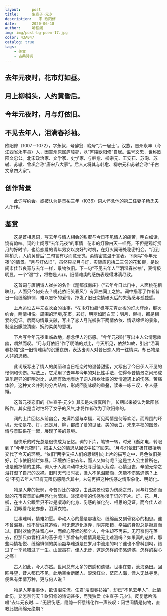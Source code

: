 ```yaml
---
layout:     post
title:      生查子·元夕
description:   宋 欧阳修
date:       2020-06-18
author:     听松阁
img: img/post-bg-poem-17.jpg
color: 43A047
catalog: true
tags:
    - 美文
    - 古典诗词
---
```



## 去年元夜时，花市灯如昼。
## 月上柳梢头，人约黄昏后。
## 今年元夜时，月与灯依旧。
## 不见去年人，泪满春衫袖。


欧阳修（1007－1072），字永叔，号醉翁，晚号“六一居士”。汉族，吉州永丰（今江西省永丰县）人，因吉州原属庐陵郡，以“庐陵欧阳修”自居。谥号文忠，世称欧阳文忠公。北宋政治家、文学家、史学家，与韩愈、柳宗元、王安石、苏洵、苏轼、苏辙、曾巩合称“唐宋八大家”。后人又将其与韩愈、柳宗元和苏轼合称“千古文章四大家”。



## 创作背景

　　此词写约会。或被认为是景祐三年（1036）词人怀念他的第二任妻子杨氏夫人所作。 



## 鉴赏

　　这是首相思词，写去年与情人相会的甜蜜与今日不见情人的痛苦，明白如话，饶有韵味。词的上阕写“去年元夜”的事情，花市的灯像白天一样亮，不但是观灯赏月的好时节，也给恋爱的青年男女以良好的时机，在灯火阑珊处秘密相会。“月到柳梢头，人约黄昏后”二句言有尽而意无穷。柔情密意溢于言表。下阕写“今年元夜”的情景。“月与灯依旧”，虽然只举月与灯，实际应包括二三句的花和柳，是说闹市佳节良宵与去年一样，景物依旧。下一句“不见去年人”“泪湿春衫袖”，表情极明显，一个“湿”字，将物是人非，旧情难续的感伤表现得淋漓尽致。

　　这首词与唐朝诗人崔护的名作《题都城南庄》（“去年今日此门中，人面桃花相映红。人面只今何处去？桃花依旧笑春风”）有异曲同工之妙。词中描写了作者昔日一段缠绵悱恻、难以忘怀的爱情，抒发了旧日恋情破灭后的失落感与孤独感。

　　上片追忆去年元夜欢会的往事。“花市灯如昼”极写元宵之夜的灯火辉煌，那次约会，两情相悦。周围的环境,花市，彩灯，明丽如同白天；明月，柳梢，都是相爱的见证。后两句情景交融，写出了恋人月光柳影下两情依依、情话绵绵的景象，制造出朦胧清幽、婉约柔美的意境。

　　下片写今年元夜重临故地，想念伊人的伤感。“今年元夜时”写出主人公情思幽幽，喟然而叹。“月与灯依旧”作了明确的对比，今天所见，依然如故，引出“泪满春衫袖”这一旧情难续的沉重哀伤，表达出词人对昔日恋人的一往情深，却已物是人非的思绪。

　　此词既写出了情人的美丽和当日相恋时的温馨甜蜜，又写出了今日伊人不见的怅惘和忧伤。写法上，它采用了去年与今年的对比性手法，使得今昔情景之间形成哀乐迥异的鲜明对比，从而有效地表达了词人所欲吐露的爱情遭遇上的伤感、苦痛体验。这种文义并列的分片结构，形成回旋咏叹的重叠，读来一咏三叹，令人感慨。

　　这首元夜恋旧的《生查子·元夕》其实是朱淑真所作，长期以来被认为欧阳修所作，其实是当时怕坏了女子的风气,才将作者改为了欧阳修的。

　　词的上片回忆从前幽会，充满希望与幸福，可见两情是何等欢洽。而周围的环境，无论是花、灯，还是月、柳，都成了爱的见证，美的表白，未来幸福的图景。情与景联系在一起，展现了美的意境。

　　但快乐的时光总是很快成为记忆。词的下片，笔锋一转，时光飞逝如电，转眼到了“今年元夜时”，把主人公的情思从回忆中拉了回来。“月与灯依旧”极其概括地交代了今天的环境。“依旧”两字又把人们的思绪引向上片的描写之中，月色依旧美好，灯市依旧灿烂如昼。环境依旧似去年，而人又如何呢？这是主人公主旨所在，也是他抒情的主体。词人于人潮涌动中无处寻觅佳人芳踪，心情沮丧，辛酸无奈之泪打湿了自己的衣襟。旧时天气旧时衣，佳人不见泪黯滴，怎能不伤感遗憾？上句“不见去年人”已有无限伤感隐含其中，末句再把这种伤感之情形象化、明朗化。

　　物是人非的怅惘，今昔对比的凄凉，由此美景也变为伤感之景，月与灯交织而就的花市夜景即由明亮化为暗淡。淡漠冷清的伤感弥漫于词的下片。灯、花、月、柳，在主人公眼里只不过是凄凉的化身、伤感的催化剂、相思的见证。而今佳人难觅，泪眼看花花亦悲，泪满衣袖。

　　世事难料，情难如愿。牵动人心的最是那凄怨、缠绵而又刻骨铭心的相思。谁不曾渴慕，谁不曾诚意追索，可无奈造化捉弄，阴差阳错，幸福的身影总是擦肩而过。旧时欢愉仍驻留心中，而痴心等候的那个人，今生却不再来。无可奈何花落去，但那只似曾相识的燕子呢？那曾有的爱情真是无比难测吗？如果真的这样，那些两情相悦、缠绵悱恻的美丽韶华难道是在岁月中流走的吗？谁也不曾料到呵，错过了一季竟错过了一生。山盟虽在，佳人无音，这是怎样的伤感遗憾，怎样的裂心之痛！

　　古人如此，今人亦然。世间总有太多的伤感和遗憾。世事在变，沧海桑田。回眸寻望，昔人都已不见，此地空余断肠人。滚滚红尘，茫茫人海，佳人无处寻觅，便纵有柔情万种，更与何人说？

　　物是人非事事休，欲语泪先流。任君“泪湿春衫袖”，却已“不见去年人”，此情此伤，又怎奈何天？欧阳修的诗词甚多，而我独爱《生查子·元夕》。反复低吟浅唱“去年元夜时……”无限伤感，隐隐一怀愁绪化作一声长叹：问世间情是何物，直教此恨绵绵无绝期？

